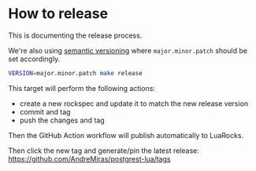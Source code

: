 # How to release

This is documenting the release process.

We're also using [semantic versioning](https://semver.org/) where `major.minor.patch` should be set accordingly.

```sh
VERSION=major.minor.patch make release
```

This target will perform the following actions:

- create a new rockspec and update it to match the new release version
- commit and tag
- push the changes and tag

Then the GitHub Action workflow will publish automatically to LuaRocks.

Then click the new tag and generate/pin the latest release:
https://github.com/AndreMiras/postgrest-lua/tags
